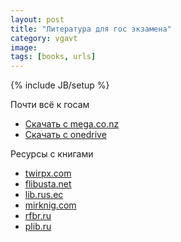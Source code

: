 ```yaml
---
layout: post
title: "Литература для гос экзамена"
category: vgavt
image: 
tags: [books, urls]
---
```

{% include JB/setup %}

Почти всё к госам

- [Скачать c mega.co.nz](https://mega.co.nz/#F!Y0JVVaxC!xfxUXz6lN8chMAC01onVMg)
- [Скачать c onedrive](https://onedrive.live.com/redir?resid=A43AA098F14CEFE9%2136347)

Ресурсы с книгами

- [twirpx.com](http://twirpx.com)
- [flibusta.net](http://flibusta.net)
- [lib.rus.ec](https://lib.rus.ec)
- [mirknig.com](http://mirknig.com)
- [rfbr.ru](http://www.rfbr.ru/rffi/ru/library)
- [plib.ru](http://www.plib.ru/)
